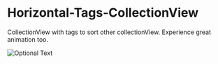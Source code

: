 # Horizontal-Tags-CollectionView
CollectionView with tags to sort other collectionView. Experience great animation too.


![Optional Text](../master/prashantg.gif)
